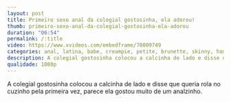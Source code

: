 ```yaml
---
layout: post
title: Primeiro sexo anal da colegial gostosinha, ela adorou!
thumb: primeiro-sexo-anal-da-colegial-gostosinha-ela-adorou
duration: "06:54"
permalink: /:title
video: https://www.xvideos.com/embedframe/70009749
categories: anal, latina, babe, creampie, petite, brunette, skinny, homemade, fuck, young, teens, big-ass, orgasm, virgin, 18yo, small-tits, anal-sex, painful-anal, perfect-body, latina-culona
description: A colegial gostosinha colocou a calcinha de lado e disse que queria rola no cuzinho pela primeira vez, parece ela gostou muito de um analzinho.
qualidade: 1080p
---
```

A colegial gostosinha colocou a calcinha de lado e disse que queria rola no cuzinho pela primeira vez, parece ela gostou muito de um analzinho.
